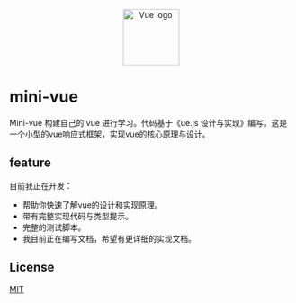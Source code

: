 <p align="center"><a href="https://vuejs.org" target="_blank" rel="noopener noreferrer"><img width="100" src="https://vuejs.org/images/logo.png" alt="Vue logo"></a></p>

# mini-vue

Mini-vue 构建自己的 vue 进行学习。代码基于《ue.js 设计与实现》编写。这是一个小型的vue响应式框架，实现vue的核心原理与设计。

## feature

目前我正在开发：

- 帮助你快速了解vue的设计和实现原理。
- 带有完整实现代码与类型提示。
- 完整的测试脚本。
- 我目前正在编写文档，希望有更详细的实现文档。

## License

[MIT](https://github.com/KesionX/mini-vue/blob/main/LICENSE)
